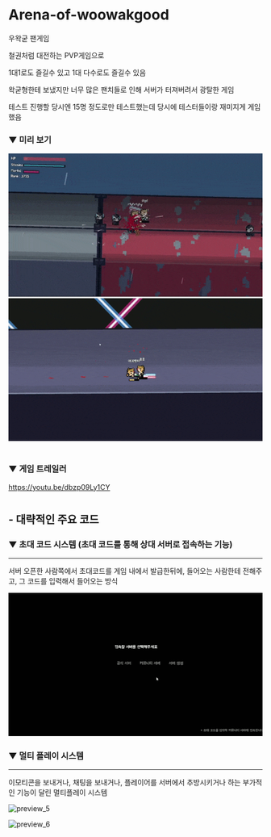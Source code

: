 # Arena-of-woowakgood


우왁굳 팬게임

철권처럼 대전하는 PVP게임으로

1대1로도 즐길수 있고 1대 다수로도 즐길수 있음

왁굳형한테 보냈지만 너무 많은 팬치들로 인해 서버가 터져버려서 광탈한 게임

테스트 진행할 당시엔 15명 정도로만 테스트했는데 당시에 테스터들이랑 재미지게 게임 했음


### ▼ 미리 보기

![preview_1](imgs/preview_1.gif)
![preview_2](imgs/preview_2.gif)

#

### ▼ 게임 트레일러

https://youtu.be/dbzp09Ly1CY



#

## - 대략적인 주요 코드

### ▼ 초대 코드 시스템 (초대 코드를 통해 상대 서버로 접속하는 기능)
-------------

서버 오픈한 사람쪽에서 초대코드를 게임 내에서 발급한뒤에,
들어오는 사람한테 전해주고, 그 코드를 입력해서 들어오는 방식

![preview_4](preview_0.gif)

### ▼ 멀티 플레이 시스템
-------------

이모티콘을 보내거나, 채팅을 보내거나, 플레이어를 서버에서 추방시키거나 하는
부가적인 기능이 달린 멀티플레이 시스템

![preview_5](preview_1.PNG)

![preview_6](preview_2.PNG)


